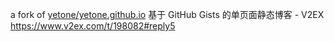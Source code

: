 a fork of [yetone/yetone.github.io](https://github.com/yetone/yetone.github.io)
基于 GitHub Gists 的单页面静态博客 - V2EX https://www.v2ex.com/t/198082#reply5